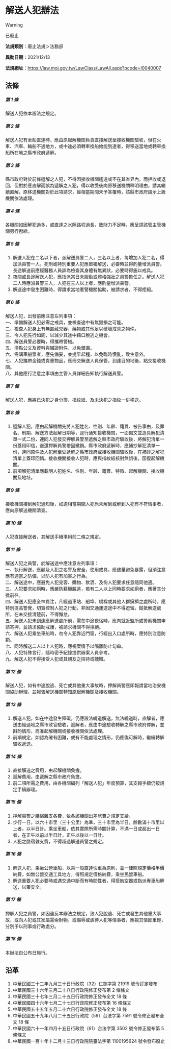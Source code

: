 # 解送人犯辦法
> [!WARNING]
> 已廢止

**法規類別**：廢止法規＞法務部

**異動日期**：2021/12/13  

**法規網址**：https://law.moj.gov.tw/LawClass/LawAll.aspx?pcode=I0040007



## 法條
##### 第 1 條
解送人犯依本辦法之規定。

##### 第 2 條
解送人犯有車船直達時，應由原起解機關負責直接解送至接收機關驗收，但在火車、汽車、輪船不通地方，或中途必須轉車換船始能到達者，得移送當地或轉車換船所在地之縣市政府遞解。

##### 第 3 條
縣市政府對於前條遞解之人犯，不得因接收機關遙遠或不在其省界內，而拒收或退回，但對於應直解而誤為遞解之人犯，得以收受後向原移送機關釋明理由，請其繼續直解，原移送機關對於此項請求，經相當期間未予答覆時，該縣市政府請示上級機關依法處理。

##### 第 4 條
各機關如因解犯過多，或直達之水陸路程過長，致財力不足時，應呈請該管主管機關另行撥給。

##### 第 5 條
1. 解送人犯在二名以下者，派解送員警二人，三名以上者，每增加人犯二名，得加派員警一人。死刑或特別重要人犯應單獨解送，必要時並得酌量增派員警。長途解送前應經醫務人員詳為檢查其身體有無異狀，必要時得施以戒具。
1. 夜間或長途解送人犯，應指派當日未服勤或體格強壯之員警擔任之。解送人犯二人時應派員警三人，人犯在三人以上者，應酌量增派員警。
1. 解送途中發生困難時，得請求當地憲警機關協助，被請求者，不得拒絕。

##### 第 6 條
解送人犯，出發前應注意左列事項：  
一、準備解送人犯必需之戒具，並檢查途中有無毀損之可能。  
二、檢查人犯身上有無匿藏兇器、藥物或其他足以破壞戒具之物件。  
三、令人犯先行如廁，以減少其途中藉口脫逃之機會。  
四、解送員警必要時，得攜帶警械。  
五、清點公文及資料與贓證附件，以免錯漏。  
六、需購車船票者，應先備妥，並提早起程，以免臨時慌亂，致生意外。  
七、人犯攜帶金錢或貴重物品，應冊交解送人員保管，到達目的地後，點交接收機關。  
八、其他應行注意之事項由主管人員詳細告知執行解送員警。

##### 第 7 條
解送人犯，應將已決犯之身分簿、指紋紙、及未決犯之指紋一併移送。

##### 第 8 條
1. 遞解人犯，應由起解機關先將人犯姓名、性別、年齡、籍貫、被告事由，及罪名、刑期、解送方法起解日期等，逕行通知接收機關，一面備文並造具解犯清單一式二份，連同人犯發交押解員警至遞解之縣市政府驗收後，將解犯清單一份蓋用印信，退還押解員警帶回繳銷。縣市政府遞解時，應補抄解犯清單一份，連同原件及人犯解至受遞解之縣市政府或接收機關驗收後，在補抄之解犯清單上蓋印回銷。接收機關接收人犯時，應與指紋紙核對無誤後，函復起解機關。
1. 前項解犯清單應載明人犯姓名、性別、年齡、籍貫、特徵、起解機關、接收機關及地址。

##### 第 9 條
接收機關接到解犯通知後，如逾相當期間人犯尚未解到或解到人犯有不符情事者，應向原解送機關清查。

##### 第 10 條
人犯直接解送者，其解送手續準用前二條之規定。

##### 第 11 條
解送人犯之員警，於解送途中應注意左列事項：  
一、執行解送，應顧及人犯之名譽及安全，使用戒具，應儘量避免暴露，但須注意應有適當之防備，以防人犯有加害之行為。  
二、解送途中，應避免人犯見客、購物、飲酒、及徇人犯要求任意隨同他適。  
三、人犯要求如廁時，應嚴防藉機脫逃，若有二人以上同時要求如廁者，應著其分批前往。  
四、解送人犯應全神貫注，凡經過車站、船埠、橋樑或其他人群擁擠之處所時，應特別提高警覺，切實控制人犯之行動，非因交通運送途中不得逗留。縱抵解送處所，在未交接清楚前，不得懈怠。  
五、解送人犯未到達應解送處所前，需在中途夜宿時，應向就近監所或警察機關申請寄押，並請求協助戒護，被請求機關不得拒絕。  
六、解送人犯乘坐車船時，勿令人犯靠近門窗，行經出入口處所時，應特別注意防範。  
七、同時解送二人以上人犯時，應視案情予以隔離防止勾串。  
八、人犯特殊言行，隨時密予紀錄提供辦案人員參考。  
九、解送人犯不得接受人犯或其親友之招待或餽贈。

##### 第 12 條
解送人犯，如有中途脫逃、死亡或其他重大事故時，押解員警應即報請當地治安機關協助辦理，並報告解送機關轉知原起解機關及接收機關。

##### 第 13 條
1. 解送人犯，如在中途發生障礙，仍應設法繞道解送，無法繞道時，直解者，應送由經過地之縣市政官驗收，遞解者，應由中途驗收轉解之縣市政府停解，並斟酌情形，商准起解機關或接收機關依法處理。
1. 前項規定，如認為確有困難，或有不能處理之情形，仍應俟可解時，繼續轉解驗收遞送。

##### 第 14 條
1. 直接解送之費用，由起解機關負擔。
1. 遞解費用，由遞解之縣市政府負擔。
1. 前二項所需之費用，由各機關編列「解送人犯」年度預算，其支報手續仍按規定手續辦理。

##### 第 15 條
1. 押解員警之膳宿雜支各費，依各該機關出差旅費之規定支給。
1. 步行一日，以六十市里（三十公里）為準，三十市里為半日，餘數滿十市里以上者，以半日計。乘坐車船，依其實際所需時間計算，不滿一日或超出一日者，在正午以前以半日計，正午以後以一日計。
1. 人犯之膳宿雜支費，不得超過解送員警之規定。

##### 第 16 條
1. 解送人犯，乘坐公營車船，以乘一般直達快車為原則，並一律照規定價格半價納費，如無公營交通工具地方，得照規定價格納費，乘坐民營車船。
1. 解送重要人犯必要時或遇交通中斷而有時間性者，得搭航空器或指派專車船解送，以策安全。

##### 第 17 條
押解人犯之員警，如因違反本辦法之規定，致人犯脫逃、死亡或發生其他重大事故，或向人犯或其家屬需索財物，或侮辱或虐待人犯等情事者，應視其情節重輕，分別予以刑事或行政處分。

##### 第 18 條
本辦法自公布日施行。

## 沿革
1. 中華民國三十二年九月三十日行政院（32）仁捌字第 21919  號令訂定發布
1. 中華民國三十六年三月二十八日行政院修正發布第 2  條條文
1. 中華民國三十七年三月二十五日行政院修正發布全文 18 條
1. 中華民國四十六年七月二十七日行政院修正發布第 16 條條文
1. 中華民國五十五年五月二十六日行政院修正發布全文 18 條
1. 中華民國五十九年八月二十五日行政院（59）台法字第 7591 號令修正發布全文 18 條
1. 中華民國六十一年四月十五日行政院（61）台法字第 3502 號令修正發布第 5  條條文
1. 中華民國一百十年十二月十三日行政院院臺法字第 1100195624 號令發布廢止
